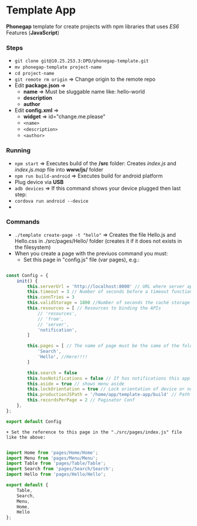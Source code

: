 # Template App

**Phonegap** template for create projects with npm libraries that uses *ES6* Features (**JavaScript**)


### Steps
 
+ `git clone git@10.25.253.3:DPD/phonegap-template.git`
+ `mv phonegap-template project-name`
+ `cd project-name`
+ `git remote rm origin` => Change origin to the remote repo
+ Edit **package.json** => 
   + **name** => Must be sluggable name like: hello-world
   + **description**
   + **author**
+ Edit **config.xml** =>
   + **widget** => id="change.me.please"
   + `<name>`
   + `<description>`
   + `<author>`


### Running

+ `npm start` => Executes build of the **/src** folder: Creates *index.js* and *index.js.map* file into **www/js/** folder
+ `npm run build-android` => Executes build for android platform
+ Plug device via **USB**
+ `adb devices` => If this command shows your device plugged then last step:
+ `cordova run android --device`
+ 

### Commands

+ `./template create-page -t "hello"` => Creates the file Hello.js and Hello.css in ./src/pages/Hello/ folder (creates it if it does not exists in the filesystem)
+ When you create a page with the previuos command you must:
    + Set this page in "config.js" file (var pages), e.g.:

```javascript

const Config = {
    init() {
    	this.serverUrl = 'http://localhost:8000' // URL where server app is running
    	this.timeout = 3 // Number of seconds before a timeout function is triggered
    	this.connTries = 3
    	this.validStorage = 1800 //Number of seconds the caché storage from APIs is valid
    	this.resources = [ // Resources to binding the APIs
    		// 'resources',
    		// 'from',
    		// 'server',
    		'notification',
    	]

        this.pages = [ // The name of page must be the same of the folder and the js page file, example if you put 'Search' as a page here, module will lookup for pages/Search/Search.js
            'Search',
            'Hello', //Here!!!!
        ]

        this.search = false
        this.hasNotifications = false // If has notifications this app will trigger the notifications API
        this.aside = true // shows menu aside
        this.lockOrientation = true // Lock orientation of device or not
        this.productionJSPath = '/home/app/template-app/build' // Path to build assets "npm run build:production"
        this.recordsPerPage = 2 // Paginator Conf
    },
};

export default Config

```
    + Set the reference to this page in the "./src/pages/index.js" file like the above:
    
```javascript

import Home from 'pages/Home/Home';
import Menu from 'pages/Menu/Menu';
import Table from 'pages/Table/Table';
import Search from 'pages/Search/Search';
import Hello from 'pages/Hello/Hello';

export default {
	Table,
	Search,
	Menu,
	Home,
	Hello
};

```

